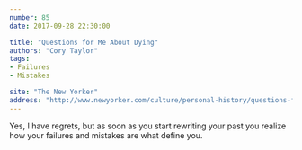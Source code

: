 ```yaml
---
number: 85
date: 2017-09-28 22:30:00

title: "Questions for Me About Dying"
authors: "Cory Taylor"
tags:
- Failures
- Mistakes

site: "The New Yorker"
address: "http://www.newyorker.com/culture/personal-history/questions-for-me-about-dying"
---
```


Yes, I have regrets, but as soon as you start rewriting your past you realize how your failures and mistakes are what define you.
